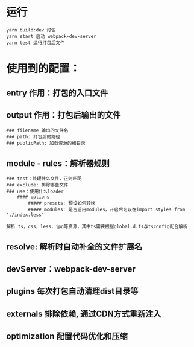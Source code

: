 # 运行
```
yarn build:dev 打包
yarn start 启动 webpack-dev-server
yarn test 运行打包后文件
```
# 使用到的配置：
## entry 作用：打包的入口文件
## output 作用：打包后输出的文件
    ### filename 输出的文件名
    ### path: 打包后的路径
    ### publicPath: 加载资源的根目录
## module - rules：解析器规则
    ### test：处理什么文件，正则匹配
    ### exclude: 排除哪些文件
    ### use：使用什么loader
        #### options
            ##### presets: 预设如何转换
            ##### modules: 是否启用modules，开启后可以在import styles from './index.less'

    解析 ts，css，less，jpg等资源，其中ts需要根据global.d.ts与tsconfig配合解析
## resolve: 解析时自动补全的文件扩展名
## devServer：webpack-dev-server
## plugins 每次打包自动清理dist目录等
## externals 排除依赖, 通过CDN方式重新注入
## optimization 配置代码优化和压缩